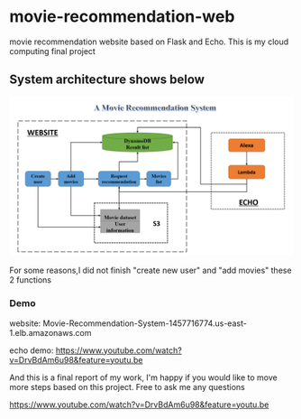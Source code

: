 # movie-recommendation-web
movie recommendation website based on Flask and Echo. This is my cloud computing final project


## System architecture shows below

<div align=center><img  src="https://github.com/QiyuZ/movie-recommendation-web/blob/master/Architecture.jpg"/></div>

For some reasons,I did not finish "create new user" and "add movies" these 2 functions

### Demo

website: Movie-Recommendation-System-1457716774.us-east-1.elb.amazonaws.com

echo demo: https://www.youtube.com/watch?v=DrvBdAm6u98&feature=youtu.be

And this is a final report of my work, I'm happy if you would like to move more steps based on this project. Free to ask me any questions

https://www.youtube.com/watch?v=DrvBdAm6u98&feature=youtu.be
